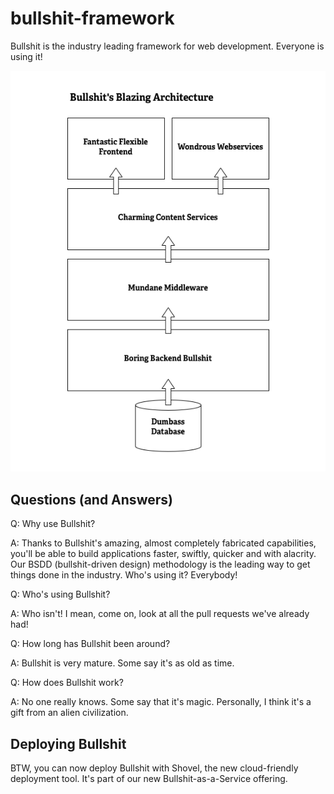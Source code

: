 bullshit-framework
==================

Bullshit is the industry leading framework for web development. Everyone is using it!

![Bullshit Architecture](bullshit-architecture-diagram.png "Title")

Questions (and Answers)
-----------------------

Q: Why use Bullshit?

A: Thanks to Bullshit's amazing, almost completely fabricated capabilities, you'll be able to build applications faster, swiftly, quicker and with alacrity. Our BSDD (bullshit-driven design) methodology is the leading way to get things done in the industry. Who's using it? Everybody!

Q: Who's using Bullshit?

A: Who isn't! I mean, come on, look at all the pull requests we've already had!

Q: How long has Bullshit been around?

A: Bullshit is very mature. Some say it's as old as time.

Q: How does Bullshit work?

A: No one really knows. Some say that it's magic. Personally, I think it's a gift from an alien civilization.

Deploying Bullshit
------------------

BTW, you can now deploy Bullshit with Shovel, the new cloud-friendly deployment tool. It's part of our new Bullshit-as-a-Service offering.